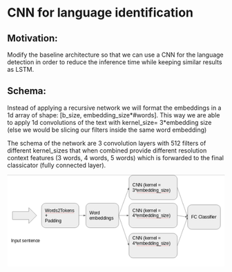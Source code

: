 # CNN for language identification
##  Motivation: 
Modify the baseline architecture so that we can use a CNN for the language detection in order to reduce the inference time while keeping similar results as LSTM.

## Schema:
Instead of applying a recursive network we will format the embeddings in a 1d array of shape: [b_size, embedding_size*#words]. This way we are able to apply 1d convolutions of the text with kernel_size= 3*embedding size (else we would be slicing our filters inside the same word embedding)

The schema of the network are 3 convolution layers with 512 filters of different kernel_sizes that when combined provide different resolution context features (3 words, 4 words, 5 words) which is forwarded to the final classicator (fully connected layer).


 <p align="left">
  <img src="captura.png"/>
</p>

